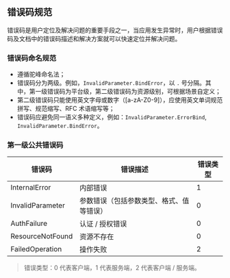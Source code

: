 ## 错误码规范

错误码是用户定位及解决问题的重要手段之一，当应用发生异常时，用户根据错误码及文档中的错误码描述和解决方案就可以快速定位并解决问题。

### 错误码命名规范

- 遵循驼峰命名法；
- 错误码分为两级。例如，`InvalidParameter.BindError`，以 `.` 号分隔。其中，第一级错误码为平台级，第二级错误码为资源级别，可根据场景自定义；
- 第二级错误码只能使用英文字母或数字（[a-zA-Z0-9]），应使用英文单词规范拼写、规范缩写、RFC 术语缩写等；
- 错误码应避免同一语义多种定义，例如：`InvalidParameter.ErrorBind`, `InvalidParameter.BindError`。

### 第一级公共错误码

| 错误码           | 错误描述                                 | 错误类型 |
| ---------------- | ---------------------------------------- | -------- |
| InternalError    | 内部错误                                 | 1        |
| InvalidParameter | 参数错误（包括参数类型、格式、值等错误） | 0        |
| AuthFailure      | 认证 / 授权错误                          | 0        |
| ResourceNotFound | 资源不存在                               | 0        |
| FailedOperation  | 操作失败                                 | 2        |

> 错误类型：0 代表客户端，1 代表服务端，2 代表客户端 / 服务端。
